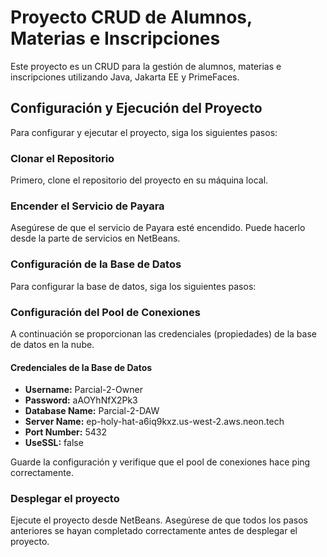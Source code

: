 # Proyecto CRUD de Alumnos, Materias e Inscripciones

Este proyecto es un CRUD para la gestión de alumnos, materias e inscripciones utilizando Java, Jakarta EE y PrimeFaces.

## Configuración y Ejecución del Proyecto

Para configurar y ejecutar el proyecto, siga los siguientes pasos:

### Clonar el Repositorio

Primero, clone el repositorio del proyecto en su máquina local.

### Encender el Servicio de Payara

Asegúrese de que el servicio de Payara esté encendido. Puede hacerlo desde la parte de servicios en NetBeans.

### Configuración de la Base de Datos

Para configurar la base de datos, siga los siguientes pasos:

### Configuración del Pool de Conexiones

A continuación se proporcionan las credenciales (propiedades) de la base de datos en la nube.

#### Credenciales de la Base de Datos

- **Username:** Parcial-2-Owner
- **Password:** aAOYhNfX2Pk3
- **Database Name:** Parcial-2-DAW
- **Server Name:** ep-holy-hat-a6iq9kxz.us-west-2.aws.neon.tech
- **Port Number:** 5432
- **UseSSL:** false

Guarde la configuración y verifique que el pool de conexiones hace ping correctamente.

### Desplegar el proyecto

Ejecute el proyecto desde NetBeans. Asegúrese de que todos los pasos anteriores se hayan completado correctamente antes de desplegar el proyecto.
